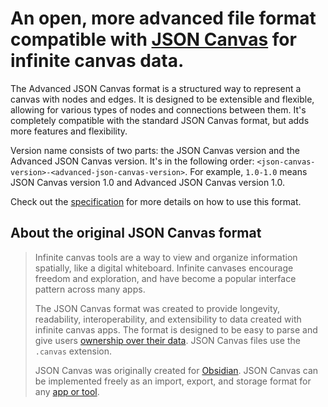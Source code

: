 # An open, more advanced file format compatible with [JSON Canvas](https://github.com/obsidianmd/jsoncanvas) for infinite canvas data.

The Advanced JSON Canvas format is a structured way to represent a canvas with nodes and edges. It is designed to be extensible and flexible, allowing for various types of nodes and connections between them. It's completely compatible with the standard JSON Canvas format, but adds more features and flexibility.

Version name consists of two parts: the JSON Canvas version and the Advanced JSON Canvas version. It's in the following order: `<json-canvas-version>-<advanced-json-canvas-version>`. For example, `1.0-1.0` means JSON Canvas version 1.0 and Advanced JSON Canvas version 1.0.

Check out the [specification](spec/1.0-1.0.md) for more details on how to use this format.

## About the original **JSON Canvas** format
> Infinite canvas tools are a way to view and organize information spatially, like a digital whiteboard. Infinite canvases encourage freedom and exploration, and have become a popular interface pattern across many apps.
> 
> The JSON Canvas format was created to provide longevity, readability, interoperability, and extensibility to data created with infinite canvas apps. The format is designed to be easy to parse and give users [ownership over their data](https://stephango.com/file-over-app). JSON Canvas files use the `.canvas` extension. 
> 
> JSON Canvas was originally created for [Obsidian](https://obsidian.md/blog/json-canvas/). JSON Canvas can be implemented freely as an import, export, and storage format for any [app or tool](https://github.com/obsidianmd/jsoncanvas/blob/main/docs/apps.md).